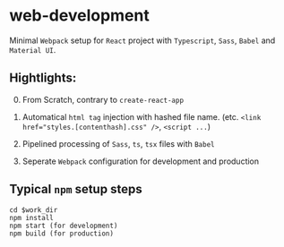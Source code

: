 # web-development

Minimal `Webpack` setup for `React` project with `Typescript`, `Sass`, `Babel` and `Material UI`.

## Hightlights:

0. From Scratch, contrary to `create-react-app`

1. Automatical `html tag` injection with hashed file name. (etc. `<link href="styles.[contenthash].css" />`, `<script ...`)

2. Pipelined processing of `Sass`, `ts`, `tsx` files with `Babel`

3. Seperate `Webpack` configuration for development and production

## Typical `npm` setup steps

```
cd $work_dir
npm install
npm start (for development)
npm build (for production)
```
